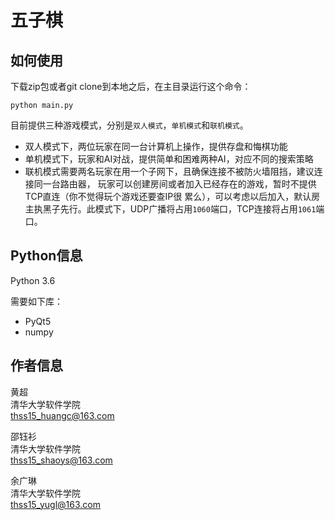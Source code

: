 # 五子棋

如何使用
---------------
下载zip包或者git clone到本地之后，在主目录运行这个命令：
```
python main.py
```

目前提供三种游戏模式，分别是`双人模式`，`单机模式`和`联机模式`。
- 双人模式下，两位玩家在同一台计算机上操作，提供存盘和悔棋功能
- 单机模式下，玩家和AI对战，提供简单和困难两种AI，对应不同的搜索策略
- 联机模式需要两名玩家在用一个子网下，且确保连接不被防火墙阻挡，建议连接同一台路由器，
玩家可以创建房间或者加入已经存在的游戏，暂时不提供TCP直连（你不觉得玩个游戏还要查IP很
累么），可以考虑以后加入，默认房主执黑子先行。此模式下，UDP广播将占用`1060`端口，TCP连接将占用`1061`端口。


Python信息
---------------
Python 3.6

需要如下库：
- PyQt5
- numpy

作者信息
-----------------
黄超  
清华大学软件学院  
thss15_huangc@163.com

邵钰衫  
清华大学软件学院  
thss15_shaoys@163.com

余广琳  
清华大学软件学院  
thss15_yugl@163.com
